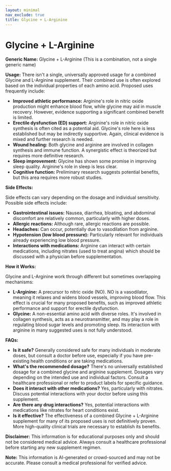 ```yaml
---
layout: minimal
nav_exclude: true
title: Glycine + L-Arginine
---
```


# Glycine + L-Arginine

**Generic Name:** Glycine + L-Arginine (This is a combination, not a single generic name)

**Usage:**  There isn't a single, universally approved usage for a combined Glycine and L-Arginine supplement.  Their combined use is often explored based on the individual properties of each amino acid.  Proposed uses frequently include:

* **Improved athletic performance:**  Arginine's role in nitric oxide production might enhance blood flow, while glycine may aid in muscle recovery.  However, evidence supporting a significant combined benefit is limited.
* **Erectile dysfunction (ED) support:** Arginine's role in nitric oxide synthesis is often cited as a potential aid.  Glycine's role here is less established but may be indirectly supportive.  Again, clinical evidence is mixed and further research is needed.
* **Wound healing:** Both glycine and arginine are involved in collagen synthesis and immune function.  A synergistic effect is theorized but requires more definitive research.
* **Sleep improvement:** Glycine has shown some promise in improving sleep quality.  Arginine's role in sleep is less clear.
* **Cognitive function:** Preliminary research suggests potential benefits, but this area requires more robust studies.


**Side Effects:**

Side effects can vary depending on the dosage and individual sensitivity.  Possible side effects include:

* **Gastrointestinal issues:** Nausea, diarrhea, bloating, and abdominal discomfort are relatively common, particularly with higher doses.
* **Allergic reactions:** Although rare, allergic reactions are possible.
* **Headaches:**  Can occur, potentially due to vasodilation from arginine.
* **Hypotension (low blood pressure):**  Particularly relevant for individuals already experiencing low blood pressure.
* **Interactions with medications:**  Arginine can interact with certain medications, including nitrates (used to treat angina) which should be discussed with a physician before supplementation.


**How it Works:**

Glycine and L-Arginine work through different but sometimes overlapping mechanisms:

* **L-Arginine:**  A precursor to nitric oxide (NO).  NO is a vasodilator, meaning it relaxes and widens blood vessels, improving blood flow.  This effect is crucial for many proposed benefits, such as improved athletic performance and support for erectile dysfunction.
* **Glycine:** A non-essential amino acid with diverse roles.  It's involved in collagen synthesis, acts as a neurotransmitter, and may play a role in regulating blood sugar levels and promoting sleep.  Its interaction with arginine in many suggested uses is not fully understood.


**FAQs:**

* **Is it safe?**  Generally considered safe for many individuals in moderate doses, but consult a doctor before use, especially if you have pre-existing health conditions or are taking medications.
* **What's the recommended dosage?**  There's no universally established dosage for a combined glycine and arginine supplement.  Dosages vary depending on the intended use and individual factors.  Consult a healthcare professional or refer to product labels for specific guidance.
* **Does it interact with other medications?**  Yes, particularly with nitrates.  Discuss potential interactions with your doctor before using this supplement.
* **Are there any drug interactions?**  Yes, potential interactions with medications like nitrates for heart conditions exist.
* **Is it effective?** The effectiveness of a combined Glycine + L-Arginine supplement for many of its proposed uses is not definitively proven. More high-quality clinical trials are necessary to establish its benefits.

**Disclaimer:** This information is for educational purposes only and should not be considered medical advice. Always consult a healthcare professional before starting any new supplement regimen.


**Note:** This information is AI-generated or crowd-sourced and may not be accurate. Please consult a medical professional for verified advice.